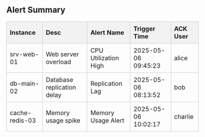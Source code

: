 <!DOCTYPE html>
<html lang="en">
<head>
  <meta charset="UTF-8">
  <title>Alert Table</title>
  <style>
    table {
      border-collapse: collapse;
      width: 100%;
    }
    th, td {
      border: 1px solid #ccc;
      padding: 8px;
      text-align: left;
    }
    th {
      background-color: #f2f2f2;
    }
  </style>
</head>
<body>

  <h2>Alert Summary</h2>

  <table>
    <thead>
      <tr>
        <th>Instance</th>
        <th>Desc</th>
        <th>Alert Name</th>
        <th>Trigger Time</th>
        <th>ACK User</th>
      </tr>
    </thead>
    <tbody>
      <tr>
        <td>srv-web-01</td>
        <td>Web server overload</td>
        <td>CPU Utilization High</td>
        <td>2025-05-06 09:45:23</td>
        <td>alice</td>
      </tr>
      <tr>
        <td>db-main-02</td>
        <td>Database replication delay</td>
        <td>Replication Lag</td>
        <td>2025-05-06 08:13:52</td>
        <td>bob</td>
      </tr>
      <tr>
        <td>cache-redis-03</td>
        <td>Memory usage spike</td>
        <td>Memory Usage Alert</td>
        <td>2025-05-06 10:02:17</td>
        <td>charlie</td>
      </tr>
    </tbody>
  </table>

</body>
</html>
